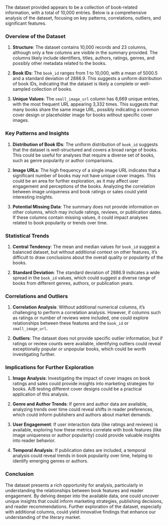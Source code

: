 The dataset provided appears to be a collection of book-related information, with a total of 10,000 entries. Below is a comprehensive analysis of the dataset, focusing on key patterns, correlations, outliers, and significant features.

### Overview of the Dataset

1. **Structure**: The dataset contains 10,000 records and 23 columns, although only a few columns are visible in the summary provided. The columns likely include identifiers, titles, authors, ratings, genres, and possibly other metadata related to the books.

2. **Book IDs**: The `book_id` ranges from 1 to 10,000, with a mean of 5000.5 and a standard deviation of 2886.9. This suggests a uniform distribution of book IDs, indicating that the dataset is likely a complete or well-sampled collection of books.

3. **Unique Values**: The `small_image_url` column has 6,669 unique entries, with the most frequent URL appearing 3,332 times. This suggests that many books share the same image URL, possibly indicating a common cover design or placeholder image for books without specific cover images.

### Key Patterns and Insights

1. **Distribution of Book IDs**: The uniform distribution of `book_id` suggests that the dataset is well-structured and covers a broad range of books. This could be useful for analyses that require a diverse set of books, such as genre popularity or author comparisons.

2. **Image URLs**: The high frequency of a single image URL indicates that a significant number of books may not have unique cover images. This could be an area for further exploration, as it may affect user engagement and perceptions of the books. Analyzing the correlation between image uniqueness and book ratings or sales could yield interesting insights.

3. **Potential Missing Data**: The summary does not provide information on other columns, which may include ratings, reviews, or publication dates. If these columns contain missing values, it could impact analyses related to book popularity or trends over time.

### Statistical Trends

1. **Central Tendency**: The mean and median values for `book_id` suggest a balanced dataset, but without additional context on other features, it’s difficult to draw conclusions about the overall quality or popularity of the books.

2. **Standard Deviation**: The standard deviation of 2886.9 indicates a wide spread in the `book_id` values, which could suggest a diverse range of books from different genres, authors, or publication years.

### Correlations and Outliers

1. **Correlation Analysis**: Without additional numerical columns, it’s challenging to perform a correlation analysis. However, if columns such as ratings or number of reviews were included, one could explore relationships between these features and the `book_id` or `small_image_url`.

2. **Outliers**: The dataset does not provide specific outlier information, but if ratings or review counts were available, identifying outliers could reveal exceptionally popular or unpopular books, which could be worth investigating further.

### Implications for Further Exploration

1. **Image Analysis**: Investigating the impact of cover images on book ratings and sales could provide insights into marketing strategies for books. A/B testing different cover designs could be a practical application of this analysis.

2. **Genre and Author Trends**: If genre and author data are available, analyzing trends over time could reveal shifts in reader preferences, which could inform publishers and authors about market demands.

3. **User Engagement**: If user interaction data (like ratings and reviews) is available, exploring how these metrics correlate with book features (like image uniqueness or author popularity) could provide valuable insights into reader behavior.

4. **Temporal Analysis**: If publication dates are included, a temporal analysis could reveal trends in book popularity over time, helping to identify emerging genres or authors.

### Conclusion

The dataset presents a rich opportunity for analysis, particularly in understanding the relationships between book features and reader engagement. By delving deeper into the available data, one could uncover unique insights that could inform marketing strategies, publishing decisions, and reader recommendations. Further exploration of the dataset, especially with additional columns, could yield innovative findings that enhance our understanding of the literary market.